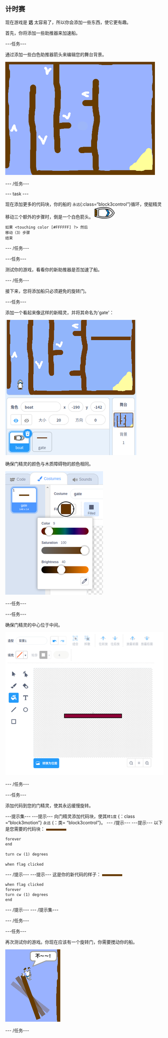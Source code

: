 ## 计时赛

现在游戏是 **远** 太容易了，所以你会添加一些东西，使它更有趣。

首先，你将添加一些助推器来加速船。

\---任务\---

通过添加一些白色助推器箭头来编辑您的舞台背景。

![截图](images/boat-boost.png)

\--- /任务\---

\--- task \---

现在添加更多的代码块，你的船的 `永远`{:class=“block3control”}循环，使艇精灵移动三个额外的步骤时，倒是一个白色箭头。 ![船精灵](images/boat_resize.png)

```blocks3
如果 <touching color [#FFFFFF] ?> 然后
移动（3）步骤
结束
```

\--- /任务\---

\---任务\---

测试你的游戏，看看你的新助推器是否加速了船。

\--- /任务\---

接下来，您将添加船只必须避免的旋转门。

\---任务\---

添加一个看起来像这样的新精灵，并将其命名为'gate'：

![截图](images/boat-gate.png)

确保门精灵的颜色与木质障碍物的颜色相同。

![截图](images/brown-hsv.png)

\---任务\---

\---任务\---

确保门精灵的中心位于中间。

![screenshot](images/boat-center.png)

\--- /任务\---

\---任务\---

添加代码到您的门精灵，使其永远缓慢旋转。

\---提示集\--- \---提示\--- 向门精灵添加代码块，使其`转1度` {：class =“block3motion”} `永远` {：类= “block3control”}。 \--- /提示\--- \---提示\--- 以下是您需要的代码块： ![门](images/gate.png)

```blocks3
forever
end

turn cw (1) degrees

when flag clicked

```

\--- /提示\--- \---提示\--- 这是你的新代码的样子： ![门](images/gate.png)

```blocks3
when flag clicked
forever
turn cw (1) degrees
end
```

\--- /提示\--- \--- /提示集\---

\--- /任务\---

\---任务\---

再次测试你的游戏。你现在应该有一个旋转门，你需要搅动你的船。

![截图](images/boat-gate-test.png)

\--- /任务\---